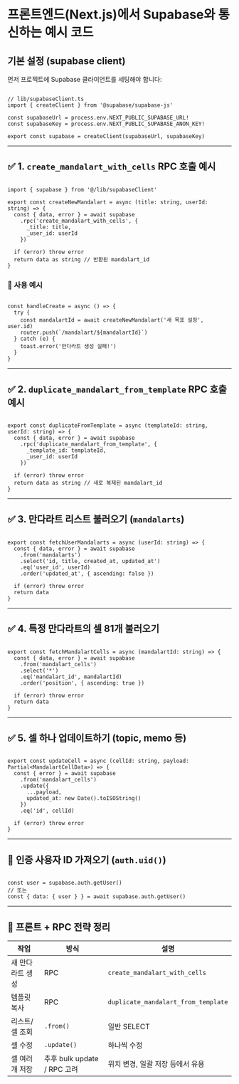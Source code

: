 # 프론트엔드(Next.js)에서 Supabase와 통신하는 예시 코드

## 기본 설정 (supabase client)

먼저 프로젝트에 Supabase 클라이언트를 세팅해야 합니다:

```

// lib/supabaseClient.ts
import { createClient } from '@supabase/supabase-js'

const supabaseUrl = process.env.NEXT_PUBLIC_SUPABASE_URL!
const supabaseKey = process.env.NEXT_PUBLIC_SUPABASE_ANON_KEY!

export const supabase = createClient(supabaseUrl, supabaseKey)

```

---

## ✅ 1. `create_mandalart_with_cells` RPC 호출 예시

```

import { supabase } from '@/lib/supabaseClient'

export const createNewMandalart = async (title: string, userId: string) => {
  const { data, error } = await supabase
    .rpc('create_mandalart_with_cells', {
      _title: title,
      _user_id: userId
    })

  if (error) throw error
  return data as string // 반환된 mandalart_id
}

```

### 🔸 사용 예시

```

const handleCreate = async () => {
  try {
    const mandalartId = await createNewMandalart('새 목표 설정', user.id)
    router.push(`/mandalart/${mandalartId}`)
  } catch (e) {
    toast.error('만다라트 생성 실패!')
  }
}

```

---

## ✅ 2. `duplicate_mandalart_from_template` RPC 호출 예시

```

export const duplicateFromTemplate = async (templateId: string, userId: string) => {
  const { data, error } = await supabase
    .rpc('duplicate_mandalart_from_template', {
      _template_id: templateId,
      _user_id: userId
    })

  if (error) throw error
  return data as string // 새로 복제된 mandalart_id
}

```

---

## ✅ 3. 만다라트 리스트 불러오기 (`mandalarts`)

```

export const fetchUserMandalarts = async (userId: string) => {
  const { data, error } = await supabase
    .from('mandalarts')
    .select('id, title, created_at, updated_at')
    .eq('user_id', userId)
    .order('updated_at', { ascending: false })

  if (error) throw error
  return data
}

```

---

## ✅ 4. 특정 만다라트의 셀 81개 불러오기

```

export const fetchMandalartCells = async (mandalartId: string) => {
  const { data, error } = await supabase
    .from('mandalart_cells')
    .select('*')
    .eq('mandalart_id', mandalartId)
    .order('position', { ascending: true })

  if (error) throw error
  return data
}

```

---

## ✅ 5. 셀 하나 업데이트하기 (topic, memo 등)

```

export const updateCell = async (cellId: string, payload: Partial<MandalartCellData>) => {
  const { error } = await supabase
    .from('mandalart_cells')
    .update({
      ...payload,
      updated_at: new Date().toISOString()
    })
    .eq('id', cellId)

  if (error) throw error
}

```

---

## 📌 인증 사용자 ID 가져오기 (`auth.uid()`)

```

const user = supabase.auth.getUser()
// 또는
const { data: { user } } = await supabase.auth.getUser()

```

---

## 🧠 프론트 + RPC 전략 정리

| 작업 | 방식 | 설명 |
| --- | --- | --- |
| 새 만다라트 생성 | RPC | `create_mandalart_with_cells` |
| 템플릿 복사 | RPC | `duplicate_mandalart_from_template` |
| 리스트/셀 조회 | `.from()` | 일반 SELECT |
| 셀 수정 | `.update()` | 하나씩 수정 |
| 셀 여러 개 저장 | 추후 bulk update / RPC 고려 | 위치 변경, 일괄 저장 등에서 유용 |